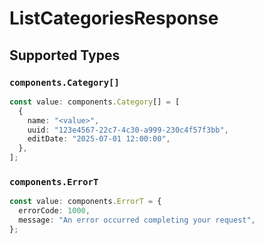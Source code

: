 # ListCategoriesResponse


## Supported Types

### `components.Category[]`

```typescript
const value: components.Category[] = [
  {
    name: "<value>",
    uuid: "123e4567-22c7-4c30-a999-230c4f57f3bb",
    editDate: "2025-07-01 12:00:00",
  },
];
```

### `components.ErrorT`

```typescript
const value: components.ErrorT = {
  errorCode: 1000,
  message: "An error occurred completing your request",
};
```

